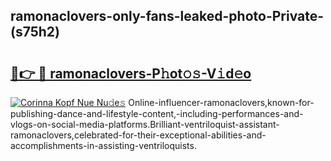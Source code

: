## ramonaclovers-only-fans​-leaked-photo​-Private-(s75h2)


# <h2><a href="https://mediaupload.pro?title=ramonaclovers&ref=git">🔗👉 🔴 ramonaclovers-P𝚑ot𝚘𝚜-V𝚒d𝚎o</a></h2>

[![Corinna Kopf Nue Nu𝚍e𝚜](https://i.imgur.com/0qMVB7G.gif)](https://mediaupload.pro?title=ramonaclovers&ref=git)
Online-influencer-ramonaclovers,known-for-publishing-dance-and-lifestyle-content,-including-performances-and-vlogs-on-social-media-platforms.Brilliant-ventriloquist-assistant-ramonaclovers,celebrated-for-their-exceptional-abilities-and-accomplishments-in-assisting-ventriloquists.  